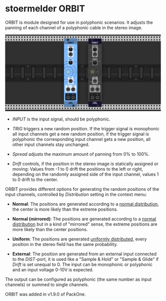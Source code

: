 # stoermelder ORBIT

ORBIT is module designed for use in polyphonic scenarios: It adjusts the panning of each channel of a polyphonic cable in the stereo image. 

![ORBIT intro](./Orbit-intro.png)

- _INPUT_ is the input signal, should be polyphonic.

- _TRIG_ triggers a new random position. If the trigger signal is monophonic all input channels get a new random position, if the trigger signal is polyphonic the corresponding input channel gets a new position, all other input channels stay unchanged.

- _Spread_ adjusts the maximum amount of panning from 0% to 100%.  

- _Drift_ controls, if the position in the stereo image is statically assigned or moving: Values from -1 to 0 drift the positions to the left or right, depending on the randomly assigned side of the input channel, values 1 to 0 drift to the center.

ORBIT provides different options for generating the random positions of the input channels, controlled by _Distribution_ setting in the context menu:

- **Normal**: The positions are generated according to a [normal distribution](https://en.wikipedia.org/wiki/Normal_distribution), the center is more likely than the extreme positions.

- **Normal (mirrored)**: The positions are generated according to a [normal distribution](https://en.wikipedia.org/wiki/Normal_distribution) but in a kind of "mirrored" sense, the extreme positions are more likely than the center positions.

- **Uniform**: The positions are generated [uniformly distributed](https://en.wikipedia.org/wiki/Continuous_uniform_distribution), every position in the stereo field has the same probability.

- **External**: The position are generated from an external input connected to the _DIST_-port, it is used like a "Sample & Hold" or "Sample & Glide" if _Drift_ is set unequal to 0. The input can be monophonic or polyphonic and an input voltage 0-10V is expected.

The output can be configured as polyphonic (the same number as input channels) or summed to single channels.

ORBIT was added in v1.9.0 of PackOne.